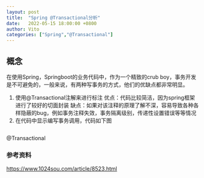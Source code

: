 ```yaml
---
layout: post
title:  "Spring @Transactional分析"
date:   2022-05-15 18:00:00 +0800
author: Vito
categories: ["Spring","@Transactional"]
---
```

## 概念
在使用Spring，Springboot的业务代码中，作为一个精致的crub boy，事务开发是不可避免的，一般来说，有两种写事务的方式，他们的优缺点都非常明显。
1. 使用@Transactional注解来进行标注
优点：代码比较简洁，因为spring框架进行了较好的切面封装
缺点：如果对该注释的原理了解不深，容易导致各种各样隐蔽的bug，例如事务注释失效，事务隔离级别，传递性设置错误等等情况
2. 在代码中显示编写事务调用，代码如下图

```
```

@Transactional


### 参考资料
https://www.1024sou.com/article/8523.html
